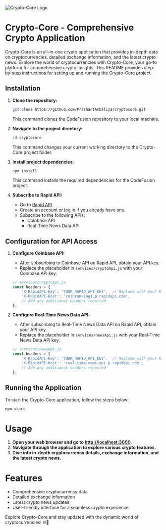 ![Crypto-Core Logo]([https://example.com/path/to/crypto-core-logo.png](https://www.dropbox.com/scl/fi/anerjei6enzx2ry8myh2w/crypto-core.netlify.app_.png?rlkey=8k6tenfmaalgcylh13bdmzucg&dl=0))
# Crypto-Core - Comprehensive Crypto Application

Crypto-Core is an all-in-one crypto application that provides in-depth data on cryptocurrencies, detailed exchange information, and the latest crypto news. Explore the world of cryptocurrencies with Crypto-Core, your go-to platform for comprehensive crypto insights. This README provides step-by-step instructions for setting up and running the Crypto-Core project.

## Installation

1. **Clone the repository:**

    ```bash
    git clone https://github.com/PrashantAmbaliya/cryptocore.git
    ```

    This command clones the CodeFusion repository to your local machine.

2. **Navigate to the project directory:**

    ```bash
    cd cryptocore
    ```

    This command changes your current working directory to the Crypto-Core project folder.

3. **Install project dependencies:**

    ```bash
    npm install
    ```

    This command installs the required dependencies for the CodeFusion project.

4. **Subscribe to Rapid API:**

    - Go to [Rapid API](https://rapidapi.com/).
    - Create an account or log in if you already have one.
    - Subscribe to the following APIs:
        - Coinbase API
        - Real-Time News Data API

## Configuration for API Access

1. **Configure Coinbase API:**

    - After subscribing to Coinbase API on Rapid API, obtain your API key.
    - Replace the placeholder in `services/cryptoApi.js` with your Coinbase API key:

    ```javascript
    // services/cryptoApi.js
    const headers = {
        'X-RapidAPI-Key': 'YOUR_RAPID_API_KEY',  // Replace with your Rapid API key
        'X-RapidAPI-Host': 'coinranking1.p.rapidapi.com',
        // Add any additional headers required
    };
    ```

2. **Configure Real-Time News Data API:**

    - After subscribing to Real-Time News Data API on Rapid API, obtain your API key.
    - Replace the placeholder in `services/newsApi.js` with your Real-Time News Data API key:

    ```javascript
    // services/newsApi.js
    const headers = {
        'X-RapidAPI-Key': 'YOUR_RAPID_API_KEY',  // Replace with your Rapid API key
        'X-RapidAPI-Host': 'real-time-news-api.p.rapidapi.com',
        // Add any additional headers required
    };
    ```

## Running the Application

To start the Crypto-Core application, follow the steps below:

```bash
npm start
```

# Usage

1. **Open your web browser and go to [http://localhost:3000](http://localhost:3000).**
2. **Navigate through the application to explore various crypto features.**
3. **Dive into in-depth cryptocurrency details, exchange information, and the latest crypto news.**

# Features

- Comprehensive cryptocurrency data
- Detailed exchange information
- Latest crypto news updates
- User-friendly interface for a seamless crypto experience

Explore Crypto-Core and stay updated with the dynamic world of cryptocurrencies! 🌐🚀
